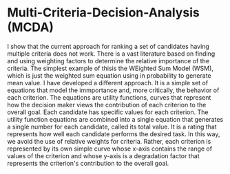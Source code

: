 # Multi-Criteria-Decision-Analysis (MCDA)
I show that the current approach for ranking a set of candidates having multiple criteria does not work.
There is a vast literature based on finding and using weighting factors to determine the relative importance of the criteria. The simplest example of thisis the WEighted Sum Model (WSM), which is just the weighted sum equation using in probability to generate mean value.
I have developed a different approach. It is a simple set of equations that model the immportance and, more critically, the behavior of each criterion. The equations are utility functions, curves that represent how the decision maker views the contribution of each criterion to the overall goal. Each candidate has specific values for each criterion. The utility function equations are combined into a single equation that generates a single number for each candidate, called its total value. It is a rating that represents how well each candidate performs the desired task.
In this way, we avoid the use of relative weights for criteria. Rather, each criterion is represented by its own simple curve whose x-axis contains the range of values of the criterion and whose y-axis is a degradation factor that represents the criterion's contribution to the overall goal.
